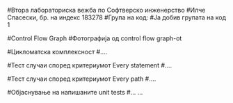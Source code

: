 #Втора лабораториска вежба по Софтверско инженерство
#Илче Спасески, бр. на индекс 183278
#Група на код:
#Ја добив групата на код 1

#Control Flow Graph
#Фотографија од control flow graph-ot

#Цикломатска комплексност
#....

#Тест случаи според критериумот Every statement
#....

#Тест случаи според критериумот Every path
#....

#Објаснување на напишаните unit tests
#... ...